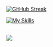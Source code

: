 
[![GitHub Streak](https://streak-stats.demolab.com/?user=EneaAvdullai&theme=dark&count_private=true)](https://git.io/streak-stats)


[![My Skills](https://skillicons.dev/icons?i=aws,azure,react,html,js,php,mysql,python,django,flutter,c,docker,swift&perline=15)](https://skillicons.dev)
  
<div align="left">
 <br>
 <a href="https://github.com/EneaAvdullai">
    <img src="https://komarev.com/ghpvc/?username=Skjolberg&style=for-the-badge">
  </a>
 <br>
</div>
